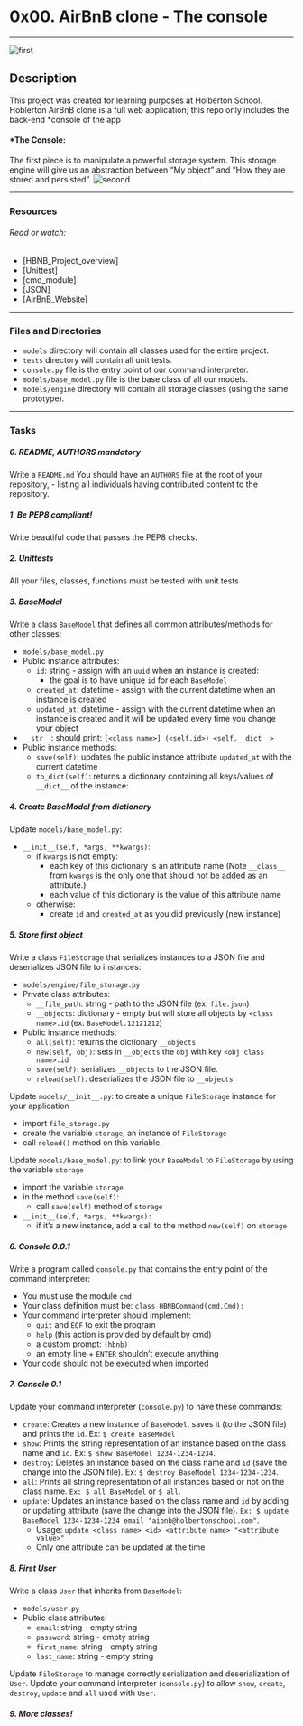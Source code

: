 # 0x00. AirBnB clone - The console
---
![first](https://camo.githubusercontent.com/59589bd21e8ec09ef94f2d9bb80d36d144bc487fe4737f8b213d005f3273921b/68747470733a2f2f696d6775722e636f6d2f4f696c457358562e706e67)

## Description
This project was created for learning purposes at Holberton School.
Hoblerton AirBnB clone is a full web application; this repo only includes the back-end *console of the app
#### *The Console:
The first piece is to manipulate a powerful storage system. This storage engine will give us an abstraction between “My object” and “How they are stored and persisted”.
![second](https://scontent.fctg1-2.fna.fbcdn.net/v/t1.0-9/151880839_2920562224888119_911837572075069119_o.jpg?_nc_cat=106&ccb=3&_nc_sid=730e14&_nc_ohc=13gKv4FhRqIAX94webt&_nc_ht=scontent.fctg1-2.fna&oh=2e3b461d379ae148d2888bc274d1b4e7&oe=605219EF)

---
### Resources
###### Read or watch:
- [HBNB_Project_overview]
- [Unittest]
- [cmd_module]
- [JSON]
- [AirBnB_Website]
---

### Files and Directories
- ```models``` directory will contain all classes used for the entire project.
- ```tests``` directory will contain all unit tests.
- ```console.py``` file is the entry point of our command interpreter.
- ```models/base_model.py``` file is the base class of all our models.
- ```models/engine``` directory will contain all storage classes (using the same prototype).
---
### Tasks

##### 0. README, AUTHORS mandatory
Write a ```README.md```
You should have an ```AUTHORS``` file at the root of your repository, - listing all individuals having contributed content to the repository.

##### 1. Be PEP8 compliant!
Write beautiful code that passes the PEP8 checks.

##### 2. Unittests
All your files, classes, functions must be tested with unit tests

##### 3. BaseModel
Write a class ```BaseModel``` that defines all common attributes/methods for other classes:
- ```models/base_model.py```
- Public instance attributes:
    - ```id```: string - assign with an ```uuid``` when an instance is created:
        - the goal is to have unique ```id``` for each ```BaseModel```
    - ```created_at```: datetime - assign with the current datetime when an instance is created
    - ```updated_at```: datetime - assign with the current datetime when an instance is created and it will be updated every time you change your object
- ```__str__```: should print: ```[<class name>] (<self.id>) <self.__dict__>```
- Public instance methods:
    - ```save(self)```: updates the public instance attribute ```updated_at``` with the current datetime
    - ```to_dict(self)```: returns a dictionary containing all keys/values of ```__dict__``` of the instance:

##### 4. Create BaseModel from dictionary 
Update ```models/base_model.py```:
- ```__init__(self, *args, **kwargs)```:
    - if ```kwargs``` is not empty:
        - each key of this dictionary is an attribute name (Note ```__class__``` from ```kwargs``` is the only one that should not be added as an attribute.)
        - each value of this dictionary is the value of this attribute name
    - otherwise:
        - create ```id``` and ```created_at``` as you did previously (new instance)

##### 5. Store first object
Write a class ```FileStorage``` that serializes instances to a JSON file and deserializes JSON file to instances:
- ```models/engine/file_storage.py```
- Private class attributes:
    - ```__file_path```: string - path to the JSON file (ex: ```file.json```)
    - ```__objects```: dictionary - empty but will store all objects by ```<class name>.id``` (ex: ```BaseModel.12121212```)
- Public instance methods:
    - ```all(self)```: returns the dictionary ```__objects```
    - ```new(self, obj)```: sets in ```__objects``` the ```obj``` with key ```<obj class name>.id```
    - ```save(self)```: serializes ```__objects``` to the JSON file.
    - ```reload(self)```: deserializes the JSON file to ```__objects```

Update ```models/__init__.py```: to create a unique ```FileStorage``` instance for your application
- import ```file_storage.py```
- create the variable ```storage```, an instance of ```FileStorage```
- call ```reload()``` method on this variable

Update ```models/base_model.py```: to link your ```BaseModel``` to ```FileStorage``` by using the variable ```storage```
- import the variable ```storage```
- in the method ```save(self)```:
    - call ```save(self)``` method of ```storage```
- ```__init__(self, *args, **kwargs):```
    - if it’s a new instance, add a call to the method ```new(self)``` on ```storage```

##### 6. Console 0.0.1
Write a program called ```console.py``` that contains the entry point of the command interpreter:
- You must use the module ```cmd```
- Your class definition must be: ```class HBNBCommand(cmd.Cmd):```
- Your command interpreter should implement:
    - ```quit``` and ```EOF``` to exit the program
    - ```help``` (this action is provided by default by cmd)
    - a custom prompt: ```(hbnb)```
    - an empty line + ```ENTER``` shouldn’t execute anything
- Your code should not be executed when imported

##### 7. Console 0.1 
Update your command interpreter (```console.py```) to have these commands:
- ```create```: Creates a new instance of ```BaseModel```, saves it (to the JSON file) and prints the ```id```. Ex: ```$ create BaseModel```
- ```show```: Prints the string representation of an instance based on the class name and ```id```. Ex: ```$ show BaseModel 1234-1234-1234```.
- ```destroy```: Deletes an instance based on the class name and ```id``` (save the change into the JSON file). Ex: ```$ destroy BaseModel 1234-1234-1234```.
- ```all```: Prints all string representation of all instances based or not on the class name. ```Ex: $ all BaseModel``` or ```$ all```.
- ```update```: Updates an instance based on the class name and ```id``` by adding or updating attribute (save the change into the JSON file). ```Ex: $ update BaseModel 1234-1234-1234 email "aibnb@holbertonschool.com"```.
    - Usage: ```update <class name> <id> <attribute name> "<attribute value>"```
    - Only one attribute can be updated at the time

##### 8. First User
Write a class ```User``` that inherits from ```BaseModel```:
- ```models/user.py```
- Public class attributes:
    - ```email```: string - empty string
    - ```password```: string - empty string
    - ```first_name```: string - empty string
    - ```last_name```: string - empty string

Update ```FileStorage``` to manage correctly serialization and deserialization of ```User```.
Update your command interpreter (```console.py```) to allow ```show```, ```create```, ```destroy```, ```update``` and ```all``` used with ```User```.

##### 9. More classes!
